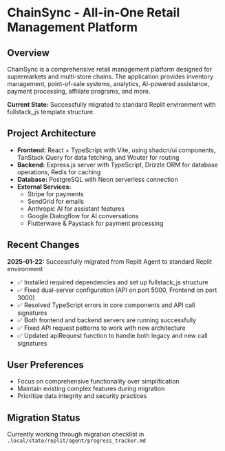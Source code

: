 # ChainSync - All-in-One Retail Management Platform

## Overview
ChainSync is a comprehensive retail management platform designed for supermarkets and multi-store chains. The application provides inventory management, point-of-sale systems, analytics, AI-powered assistance, payment processing, affiliate programs, and more.

**Current State:** Successfully migrated to standard Replit environment with fullstack_js template structure.

## Project Architecture
- **Frontend:** React + TypeScript with Vite, using shadcn/ui components, TanStack Query for data fetching, and Wouter for routing
- **Backend:** Express.js server with TypeScript, Drizzle ORM for database operations, Redis for caching
- **Database:** PostgreSQL with Neon serverless connection
- **External Services:** 
  - Stripe for payments
  - SendGrid for emails
  - Anthropic AI for assistant features
  - Google Dialogflow for AI conversations
  - Flutterwave & Paystack for payment processing

## Recent Changes
**2025-01-22:** Successfully migrated from Replit Agent to standard Replit environment
- ✅ Installed required dependencies and set up fullstack_js structure
- ✅ Fixed dual-server configuration (API on port 5000, Frontend on port 3000)
- ✅ Resolved TypeScript errors in core components and API call signatures
- ✅ Both frontend and backend servers are running successfully
- ✅ Fixed API request patterns to work with new architecture
- ✅ Updated apiRequest function to handle both legacy and new call signatures

## User Preferences
- Focus on comprehensive functionality over simplification
- Maintain existing complex features during migration
- Prioritize data integrity and security practices

## Migration Status
Currently working through migration checklist in `.local/state/replit/agent/progress_tracker.md`